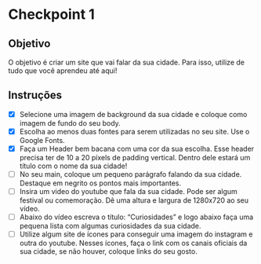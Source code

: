 # Checkpoint 1

## Objetivo

O objetivo é criar um site que vai falar da sua cidade. Para isso, utilize de tudo que você aprendeu até aqui!

## Instruções

- [x] Selecione uma imagem de background da sua cidade e coloque como imagem de fundo do seu body.
- [x] Escolha ao menos duas fontes para serem utilizadas no seu site. Use o Google Fonts.
- [x] Faça um Header bem bacana com uma cor da sua escolha. Esse header precisa ter de 10 a 20 píxels de padding vertical. Dentro dele estará um título com o nome da sua cidade!
- [ ] No seu main, coloque um pequeno parágrafo falando da sua cidade. Destaque em negrito os pontos mais importantes.
- [ ] Insira um video do youtube que fala da sua cidade. Pode ser algum festival ou comemoração. Dê uma altura e largura de 1280x720 ao seu vídeo.
- [ ] Abaixo do vídeo escreva o título: “Curiosidades” e logo abaixo faça uma pequena lista com algumas curiosidades da sua cidade.
- [ ] Utilize algum site de ícones para conseguir uma imagem do instagram e outra do youtube. Nesses ícones, faça o link com os canais oficiais da sua cidade, se não houver, coloque links do seu gosto.
